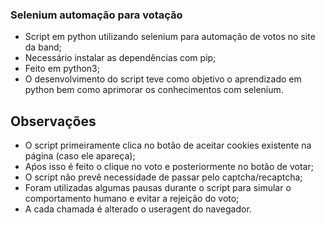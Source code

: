 ### Selenium automação para votação

* Script em python utilizando selenium para automação de votos no site da band;
* Necessário instalar as dependências com pip;
* Feito em python3;
* O desenvolvimento do script teve como objetivo o aprendizado em python bem como aprimorar os conhecimentos com selenium.

## Observações

* O script primeiramente clica no botão de aceitar cookies existente na página (caso ele apareça);
* Aṕos isso é feito o clique no voto e posteriormente no botão de votar;
* O script não prevê necessidade de passar pelo captcha/recaptcha;
* Foram utilizadas algumas pausas durante o script para simular o comportamento humano e evitar a rejeição do voto;
* A cada chamada é alterado o useragent do navegador.
